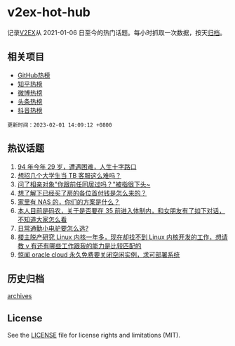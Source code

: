 # v2ex-hot-hub

 记录[V2EX](https://www.v2ex.com/)从 2021-01-06 日至今的热门话题。每小时抓取一次数据，按天[归档](archives)。
 
 ## 相关项目

- [GitHub热榜](https://github.com/snaildev/github-hot-hub)
- [知乎热榜](https://github.com/snaildev/zhihu-hot-hub)
- [微博热榜](https://github.com/snaildev/weibo-hot-hub)
- [头条热榜](https://github.com/snaildev/toutiao-hot-hub)
- [抖音热榜](https://github.com/snaildev/douyin-hot-hub)


 `更新时间：2023-02-01 14:09:12 +0800`

## 热议话题

1. [94 年今年 29 岁，遭遇困难，人生十字路口](https://www.v2ex.com/t/912029)
1. [想招几个大学生当 TB 客服这么难吗？](https://www.v2ex.com/t/911967)
1. [问了相亲对象"你跟前任同居过吗？"被指很下头~](https://www.v2ex.com/t/912146)
1. [想了解下已经买了房的各位首付钱是怎么来的？](https://www.v2ex.com/t/912141)
1. [家里有 NAS 的，你们的方案是什么？](https://www.v2ex.com/t/911943)
1. [本人目前是码农，关于是否要在 35 前进入体制内，和女朋友有了如下对话，不知道大家怎么看](https://www.v2ex.com/t/912179)
1. [日常通勤小电驴要怎么选?](https://www.v2ex.com/t/912130)
1. [楼主脱产研究 Linux 内核一年多，现在却找不到 Linux 内核开发的工作，想请教 v 有还有哪些工作跟我的能力是比较匹配的](https://www.v2ex.com/t/912005)
1. [惊闻 oracle cloud 永久免费要关闭空闲实例，求可部署系统](https://www.v2ex.com/t/912009)

## 历史归档

[archives](archives)

## License

See the [LICENSE](LICENSE) file for license rights and limitations (MIT).
